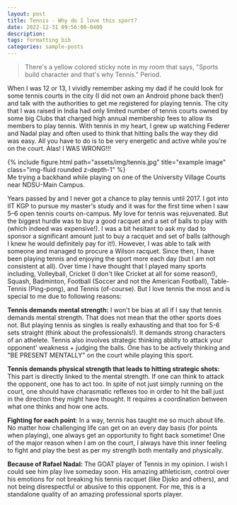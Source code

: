 ```yaml
---
layout: post
title: Tennis - Why do I love this sport?
date: 2022-12-31 09:56:00-0400
description: 
tags: formatting bib
categories: sample-posts
---
```

> There's a yellow colored sticky note in my room that says, "Sports build character and that's why Tennis." Period.

When I was 12 or 13, I vividly remember asking my dad if he could look for some tennis courts in the city (I did not own an Android phone back then!) 
and talk with the authorities to get me registered for playing tennis. The city that I was raised in India had only limited number of tennis courts owned by some big Clubs that 
charged high annual membership fees to allow its members to play tennis. With tennis in my heart, I grew up watching Federer and Nadal play and often used 
to think that hitting balls the way they did was easy. All you have to do is to be very energetic and active while you're on the court. Alas! I WAS WRONG!!!

<div class="row">
    <div class="col-sm mt-3 mt-md-0">
        {% include figure.html path="assets/img/tennis.jpg" title="example image" class="img-fluid rounded z-depth-1" %}
    </div>
</div>
<div class="caption">
    Me trying a backhand while playing on one of the University Village Courts near NDSU-Main Campus.
</div>

Years passed by and I never got a chance to play tennis until 2017. I got into IIT KGP to pursue my master's study and it was for the first time when I saw 5–6 open 
tennis courts on-campus. My love for tennis was rejuvenated. But the biggest hurdle was to buy a good racquet and a 
set of balls to play with (which indeed was expensive!). 
I was a bit hesitant to ask my dad to sponsor a significant amount just to buy a racquet and set of balls (although I knew he would definitely pay for it!).
However, I was able to talk with someone and managed to procure a Wilson racquet. Since then, I have been playing tennis and enjoying the sport more each day 
(but I am not consistent at all). Over time I have thought that I played many sports including, Volleyball, Cricket (I don't like Cricket at all for some reason!), Squash, Badminton, 
Football (Soccer and not the American Football), Table-Tennis (Ping-pong), and Tennis (of-course). But I love tennis the most and is special to me due to 
following reasons:

**Tennis demands mental strength:** I won't be bias at all if I say that tennis demands mental strength. That does not mean that the other sports does not. But playing tennis as singles is really exhausting and that too for 5-6 sets straight (think about the professionals!). It demands strong characters of an athelete. 
Tennis also involves strategic thinking ability to attack your opponent' weakness + judging the balls. One has to be actively thinking and "BE PRESENT MENTALLY" on the court while playing this sport.

**Tennis demands physical strength that leads to hitting strategic shots:** This part is directly linked to the mental strength. If one can think to attack the opponent, one has to act too. In spite of 
not just simply running on the court, one should have charasmatic reflexes too in order to hit the ball just in the direction they might have thought. It requires a coordination between what one thinks and how one acts.  

**Fighting for each point**: In a way, tennis has taught me so much about life. No matter how challenging life can get on an every day basis (for points when playing), one always get an opportunity to fight back sometime! One of the major reason when I am on the court, I always have this inner feeling to fight and play the best as per my strength both mentally and physically. 

**Because of Rafael Nadal:** The GOAT player of Tennis in my opinion. I wish I could see him play live someday soon. His amazing athleticism, control over his emotions for not breaking his tennis racquet (like Djoko and others), and not being disrespectful or abusive to this opponent. For me, this is a standalone quality of an amazing professional sports player. 
